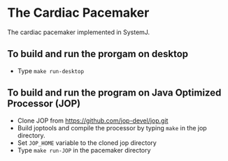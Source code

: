 The Cardiac Pacemaker
=========

The cardiac pacemaker implemented in SystemJ.

To build and run the prorgam on desktop
---------

- Type `make run-desktop`

To build and run the program on Java Optimized Processor (JOP)
---------
- Clone JOP from https://github.com/jop-devel/jop.git
- Build joptools and compile the processor by typing `make` in the jop directory. 
- Set `JOP_HOME` variable to the cloned jop directory
- Type `make run-JOP` in the pacemaker directory


